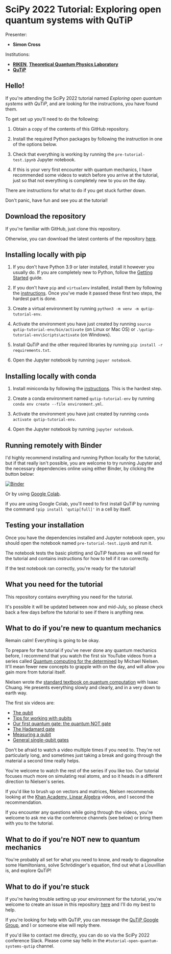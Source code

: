 # SciPy 2022 Tutorial: Exploring open quantum systems with QuTiP

Presenter:
- **Simon Cross**

Institutions:
- **[RIKEN](https://www.riken.jp/en/)**,
  **[Theoretical Quantum Physics Laboratory](https://dml.riken.jp/)**
- **[QuTiP](https://qutip.org)**

## Hello!

If you're attending the SciPy 2022 tutorial named
*Exploring open quantum systems with QuTiP*, and are looking for the
instructions, you have found them.

To get set up you'll need to do the following:

1. Obtain a copy of the contents of this GitHub repository.

2. Install the required Python packages by following the instruction in one of
   the options below.

3. Check that everything is working by running the `pre-tutorial-test.ipynb`
   Jupyter notebook.

4. If this is your very first encounter with quantum mechanics, I have
   recommended some videos to watch before you arrive at the tutorial, just
   so that not everything is completely new to you on the day.

There are instructions for what to do if you get stuck further down.

Don't panic, have fun and see you at the tutorial!


## Download the repository

If you're familiar with GitHub, just clone this repository.

Otherwise, you can download the latest contents of the repository
[here](https://github.com/hodgestar/qutip-scipy-2022/archive/refs/heads/main.zip).


## Installing locally with pip

1. If you don't have Python 3.9 or later installed, install it however
   you usually do. If you are completely new to Python, follow the
   [Getting Started](https://www.python.org/about/gettingstarted/) guide.

2. If you don't have `pip` and `virtualenv` installed, install them by
   following the [instructions](https://packaging.python.org/en/latest/guides/installing-using-pip-and-virtual-environments/). Once you've made it passed these
   first two steps, the hardest part is done.

3. Create a virtual environment by running
   `python3 -m venv -m qutip-tutorial-env`.

4. Activate the environment you have just created by running
   `source qutip-tutorial-env/bin/activate` (on Linux or Mac OS) or
   `.\qutip-tutorial-env\Scripts\activate` (on Windows).

5. Install QuTiP and the other required libraries by running
   `pip install -r requirements.txt`.

6. Open the Jupyter notebook by running `jupyer notebook`.


## Installing locally with conda

1. Install miniconda by following the [instructions](https://conda.io/projects/conda/en/latest/user-guide/install/index.html). This is the hardest step.

2. Create a conda environment named `qutip-tutorial-env` by running
   `conda env create --file environment.yml`.

3. Activate the environment you have just created by running
   `conda activate qutip-tutorial-env`.

4. Open the Jupyter notebook by running `jupyter notebook`.


## Running remotely with Binder

I'd highly recommend installing and running Python locally for the tutorial,
but if that really isn't possible, you are welcome to try running Jupyter
and the necessary dependencies online using either Binder, by clicking the
button below:

[![Binder](https://mybinder.org/badge_logo.svg)](https://mybinder.org/v2/gh/hodgestar/qutip-scipy-2022/main)

Or by using [Google Colab](https://colab.research.google.com/github/hodgestar/qutip-scipy-2022/blob/main/).

If you are using Google Colab, you'll need to first install QuTiP by running
the command `!pip install 'qutip[full]'` in a cell by itself.


## Testing your installation

Once you have the dependencies installed and Jupyter notebook open, you should
open the notebook named `pre-tutorial-test.ipynb` and run it.

The notebook tests the basic plotting and QuTiP features we will need for the
tutorial and contains instructions for how to tell if it ran correctly.

If the test notebook ran correctly, you're ready for the tutorial!


## What you need for the tutorial

This repository contains everything you need for the tutorial.

It's possible it will be updated between now and mid-July, so please check back
a few days before the tutorial to see if there is anything new.


## What to do if you're new to quantum mechanics

Remain calm! Everything is going to be okay.

To prepare for the tutorial if you've never done any quantum mechanics
before, I recommend that you watch the first six YouTube videos from
a series called
[Quantum computing for the determined](https://www.youtube.com/playlist?list=PL1826E60FD05B44E4)
by Michael Nielsen. It'll mean fewer new concepts to grapple with on the
day, and will allow you gain more from tutorial itself.

Nielsen wrote *the*
[standard textbook on quantum computation](https://en.wikipedia.org/wiki/Quantum_Computation_and_Quantum_Information)
with Isaac Chuang. He presents everything slowly and clearly, and in a
very down to earth way.

The first six videos are:

* [The qubit](https://youtu.be/X2q1PuI2RFI)
* [Tips for working with qubits](https://youtu.be/Jo-RZ27o3Uw)
* [Our first quantum gate: the quantum NOT gate](https://youtu.be/JDDSjsQLv80)
* [The Hadamard gate](https://youtu.be/x6gOp_o7Bi8)
* [Measuring a qubit](https://youtu.be/SMbh0GgCN7I)
* [General single-qubit gates](https://youtu.be/SWKuH9emuag)

Don't be afraid to watch a video multiple times if you need to. They're not
particularly long, and sometimes just taking a break and going through the
material a second time really helps.

You're welcome to watch the rest of the series if you like too. Our tutorial
focuses much more on simulating real atoms, and so it heads in a different
direction to Nielsen's series.

If you'd like to brush up on vectors and matrices, Nielsen recommends looking
at the
[Khan Academy, Linear Algebra](https://www.khanacademy.org/math/linear-algebra)
videos, and I second the recommendation.

If you encounter any questions while going through the videos, you're welcome
to ask me via the conference channels (see below) or bring them with you to
the tutorial.


## What to do if you're NOT new to quantum mechanics

You're probably all set for what you need to know, and ready to diagonalise
some Hamiltonians, solve Schrödinger's equation, find out what a Liouvillian
is, and explore QuTiP!


## What to do if you're stuck

If you're having trouble setting up your environment for the tutorial, you're
welcome to create an issue in this repository
[here](https://github.com/hodgestar/qutip-scipy-2022/issues/new) and I'll do my
best to help.

If you're looking for help with QuTiP, you can message the
[QuTiP Google Group](https://groups.google.com/g/qutip), and I or someone
else will reply there.

If you'd like to contact me directly, you can do so via the SciPy 2022
conference Slack. Please come say hello in the
`#tutorial-open-quantum-systems-qutip` channel.
